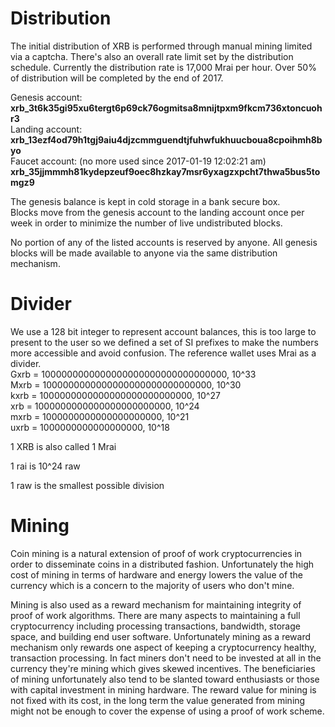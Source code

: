 # Distribution
The initial distribution of XRB is performed through manual mining limited via a captcha.  There's also an overall rate limit set by the distribution schedule.  Currently the distribution rate is 17,000 Mrai per hour.  Over 50% of distribution will be completed by the end of 2017.

Genesis account:  
**xrb_3t6k35gi95xu6tergt6p69ck76ogmitsa8mnijtpxm9fkcm736xtoncuohr3**  
Landing account:  
**xrb_13ezf4od79h1tgj9aiu4djzcmmguendtjfuhwfukhuucboua8cpoihmh8byo**  
Faucet account: (no more used since 2017-01-19 12:02:21 am)  
**xrb_35jjmmmh81kydepzeuf9oec8hzkay7msr6yxagzxpcht7thwa5bus5tomgz9**  

The genesis balance is kept in cold storage in a bank secure box.  
Blocks move from the genesis account to the landing account once per week in order to minimize the number of live undistributed blocks.   

No portion of any of the listed accounts is reserved by anyone.  All genesis blocks will be made available to anyone via the same distribution mechanism.

# Divider  
We use a 128 bit integer to represent account balances, this is too large to present to the user so we defined a set of SI prefixes to make the numbers more accessible and avoid confusion.  The reference wallet uses Mrai as a divider.  
Gxrb = 1000000000000000000000000000000000, 10^33  
Mxrb = 1000000000000000000000000000000, 10^30  
kxrb = 1000000000000000000000000000, 10^27  
 xrb = 1000000000000000000000000, 10^24  
mxrb = 1000000000000000000000, 10^21  
uxrb = 1000000000000000000, 10^18  

1 XRB is also called 1 Mrai

1 rai is 10^24 raw

1 raw is the smallest possible division

# Mining

Coin mining is a natural extension of proof of work cryptocurrencies in order to disseminate coins in a distributed fashion.  Unfortunately the high cost of mining in terms of hardware and energy lowers the value of the currency which is a concern to the majority of users who don't mine.

Mining is also used as a reward mechanism for maintaining integrity of proof of work algorithms.  There are many aspects to maintaining a full cryptocurrency including processing transactions, bandwidth, storage space, and building end user software.  Unfortunately mining as a reward mechanism only rewards one aspect of keeping a cryptocurrency healthy, transaction processing.  In fact miners don't need to be invested at all in the currency they're mining which gives skewed incentives.  The beneficiaries of mining unfortunately also tend to be slanted toward enthusiasts or those with capital investment in mining hardware.  The reward value for mining is not fixed with its cost, in the long term the value generated from mining might not be enough to cover the expense of using a proof of work scheme.  